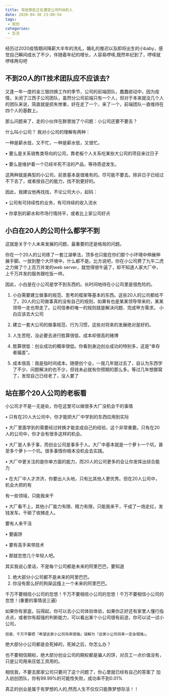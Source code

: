 ```yaml
---
title: 写给那些正在遭受公司PUA的人
date: 2020-04-30 23:00:54
tags:
 - 规划 
categories:
 - 生活
---
```



经历过2020疫情期间降薪大半年的洗礼，婚礼的推迟以及即将出生的小baby，感觉自己瞬间成长了不少，伴随着年纪的增长，人容易啰嗦,既然年纪到了，啰嗦就啰嗦两句吧

## 不到20人的IT技术团队应不应该去?

又逢一年一度的金三银四换工作的季节，公司的前端团队，蠢蠢欲动中，因为疫情，关闭了江西子公司团队，虽然分公司前端只有一个人，但对于本来就没几个人的团队来说，简直就是损失惨重，好在走了一个，来了一个，前端团队一直维持在四个人的基数上。

那么问题来了，走的小伙伴在群里抛了个问题：小公司还要不要去？

什么叫小公司？
我对小公司的理解有两种：

一种是薪水低，又不忙，一种是薪水低，又很忙。

• 要么是关系销售类导向的公司，靠老板个人关系吃某些大公司的项目来过日子

• 要么是维护着一个已经半死不活的产品，等待奇迹发生。

这两种就是典型的小公司，前景基本是很难有的。尽可能不要去。除非日子已经过不下去了，或者按自己的能力，找不到更好的。

因此，我建议他再找找，不论公司大小，起码：

• 公司有可持续性的业务，有可持续的收入流水

• 你拿到的薪水和市场行情持平，或者比上家公司好点

## 小白在20人的公司什么都学不到

这就是关于个人未来发展的问题，最重要的还是格局的问题。

你在一个20人的公司练了一套江湖拳法，顶多也只能在你们那个小环境中伸展伸展手脚。一放到整个大环境中，什么都不是。比方说吧，你在小公司费了九牛二虎之力做了个上百万并发的web server，就觉得很牛逼了，却不知道人家大厂中，上千万并发的服务跟吃饭一样。

因此，小白是在小公司是学不到东西的。长时间地待在小公司里是很危险的。

1. 小白需要建立做事的规范、思考的框架等基本的东西。这些20人的公司都给不了。20人的公司做事真的没有自己的规则，如果有也是某某领导带来的，某某领导一走也带走了。公司信奉的唯一的规则就是解决问题、完成甲方需求。
小白应该去大公司

2. 建立一套大公司的做事规范、行为习惯，这些对将来的发展绝对是好的。

3. 人生苦短，没必要去进行胜算很低、成本却很高的赌博

4. 胜算很低：创业成功的概率很低。你看到身边创业成功的特别多，这是“幸存者偏差”。

5. 成本很高：我是指时间成本。随便创个业，一晃几年就过去了，自认为东西学了不少、问题解决的也不少，但钱未必就有你预期的那么多。等过几年想挪窝了，发现自己已经老了，没人要了

## 站在那个20人公司的老板看

小公司才不是一无是处，你在这里可以做很多大厂没机会干的事情

• 只有在20人大公司中，你才能把大厂中学到的东西应用到实际

• 大厂里面学到的需要经过转换才能变成自己的经验，这个非常重要。只有在20人的公司中，你才会有很多这样的机会。

• 大厂是人多于事，而创业公司是事多于人。大厂中基本就是一个萝卜一个坑，甚至多个萝卜一个坑。很多事情你根本没机会去实践。

• 大厂中更关注的是你单方面的能力，而20人的公司更多的会让你发挥出综合能力

• 在大厂中人才济济，你要出人头地，只有比其他人更优秀。但在20人公司中，机会大把的有

有一些领域，只能我来干

• 大厂看不上，其他小厂能力有限、精力有限，只能我来干，干成了一炮走红，发钱发车。干砸了收摊走人。

要有人来干活

• 要画饼

• 要有高手来带技术

• 那就忽悠几个年轻人吧。


其实我说心里话，不是每个公司都是未来的阿里巴巴，要知道

1.  绝大部分小公司都不是未来的阿里巴巴。
2.  你没有那么好的狗屎运撞上一个未来的阿里巴巴。

千万不要相信小公司的忽悠！千万不要相信小公司的忽悠！千万不要相信小公司的忽悠！(重要的事情说三遍)

如果你有家底，玩得起，你可以去小公司体验体验，如果你正好还有家里人懂行指点点，或者你有超强的判断能力，可以看出某个小公司很有前途，你可以试一试小公司，

```但是，千万不要把『希望这家小公司将来很强』误解为『这家小公司将来一定会很强』。```

绝大部分小公司都是会死掉的，死掉之后，你怎么办？

也不要相信期权，绝大部分创业公司的期权都是骗人的饼，对员工一点价值没有，只是公司用来压低工资用的。

相信我，不要去那家公司只要问了这个问题了，你心里就已经有自己的答案了
加入初创团队，你有99.99%的可能性失败，成功率不到0.01%

真正的创业是属于有梦想的人的,然而人生不仅仅只能靠梦想存活！！

